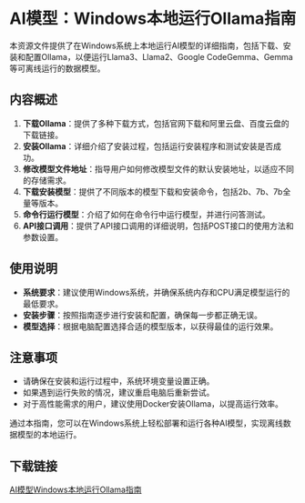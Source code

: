 # AI模型：Windows本地运行Ollama指南

本资源文件提供了在Windows系统上本地运行AI模型的详细指南，包括下载、安装和配置Ollama，以便运行Llama3、Llama2、Google CodeGemma、Gemma等可离线运行的数据模型。

## 内容概述

1. **下载Ollama**：提供了多种下载方式，包括官网下载和阿里云盘、百度云盘的下载链接。
2. **安装Ollama**：详细介绍了安装过程，包括运行安装程序和测试安装是否成功。
3. **修改模型文件地址**：指导用户如何修改模型文件的默认安装地址，以适应不同的存储需求。
4. **下载安装模型**：提供了不同版本的模型下载和安装命令，包括2b、7b、7b全量等版本。
5. **命令行运行模型**：介绍了如何在命令行中运行模型，并进行问答测试。
6. **API接口调用**：提供了API接口调用的详细说明，包括POST接口的使用方法和参数设置。

## 使用说明

- **系统要求**：建议使用Windows系统，并确保系统内存和CPU满足模型运行的最低要求。
- **安装步骤**：按照指南逐步进行安装和配置，确保每一步都正确无误。
- **模型选择**：根据电脑配置选择合适的模型版本，以获得最佳的运行效果。

## 注意事项

- 请确保在安装和运行过程中，系统环境变量设置正确。
- 如果遇到运行失败的情况，建议重启电脑后重新尝试。
- 对于高性能需求的用户，建议使用Docker安装Ollama，以提高运行效率。

通过本指南，您可以在Windows系统上轻松部署和运行各种AI模型，实现离线数据模型的本地运行。

## 下载链接

[AI模型Windows本地运行Ollama指南](https://pan.quark.cn/s/ee540c828926)